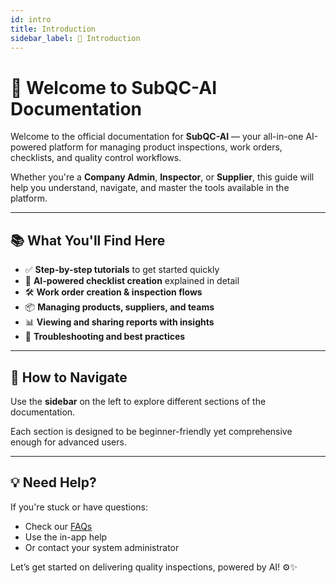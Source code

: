 ```yaml
---
id: intro
title: Introduction
sidebar_label: 🚀 Introduction
---
```


# 👋 Welcome to SubQC-AI Documentation

Welcome to the official documentation for **SubQC-AI** — your all-in-one AI-powered platform for managing product inspections, work orders, checklists, and quality control workflows.

Whether you're a **Company Admin**, **Inspector**, or **Supplier**, this guide will help you understand, navigate, and master the tools available in the platform.

---

## 📚 What You'll Find Here

- ✅ **Step-by-step tutorials** to get started quickly
- 🧠 **AI-powered checklist creation** explained in detail
- 🛠️ **Work order creation & inspection flows**
- 📦 **Managing products, suppliers, and teams**
- 📊 **Viewing and sharing reports with insights**
- 🧰 **Troubleshooting and best practices**

---

## 🧭 How to Navigate

Use the **sidebar** on the left to explore different sections of the documentation.

Each section is designed to be beginner-friendly yet comprehensive enough for advanced users.

---

## 💡 Need Help?

If you're stuck or have questions:

- Check our [FAQs](./faq)
- Use the in-app help
- Or contact your system administrator

Let’s get started on delivering quality inspections, powered by AI! ⚙️✨
